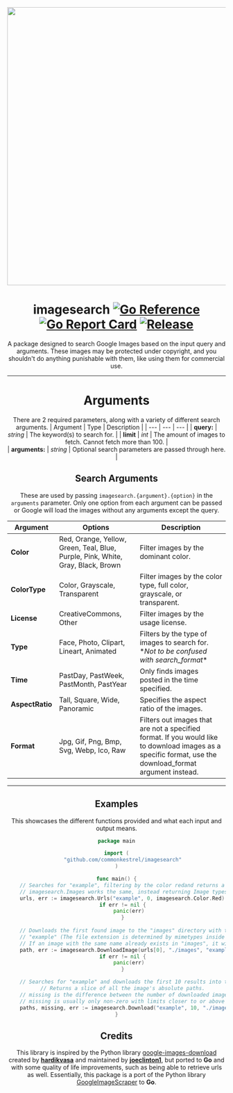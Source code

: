 <div align="center"><img src="https://raw.githubusercontent.com/commonkestrel/imagesearch/master/misc/logo.png" width=640p>

# imagesearch [![Go Reference](https://pkg.go.dev/badge/github.com/commonkestrel/imagesearch.svg)](https://pkg.go.dev/github.com/commonkestrel/imagesearch) [![Go Report Card](https://goreportcard.com/badge/github.com/commonkestrel/imagesearch)](https://goreportcard.com/report/github.com/commonkestrel/imagesearch) [![Release](https://img.shields.io/github/release/commonkestrel/imagesearch.svg?style=flat-square)](https://github.com/commonkestrel/imagesearch/releases)
A package designed to search Google Images based on the input query and arguments. These images may be protected under copyright, and you shouldn't do anything punishable with them, like using them for commercial use. 

---
# Arguments

There are 2 required parameters, along with a variety of different search arguments.
| Argument | Type | Description |
| --- | --- | --- |
| **query:** | *string* | The keyword(s) to search for. |
| **limit** | *int* | The amount of images to fetch. Cannot fetch more than 100. |  
| **arguments:** | *string* | Optional search parameters are passed through here. |

## Search Arguments

These are used by passing ```imagesearch.{argument}.{option}``` in the ```arguments``` parameter. Only one option from each argument can be passed or Google will load the images without any arguments except the query.

| Argument | Options | Description |
| --- | --- | --- |
| **Color** | Red, Orange, Yellow, Green, Teal, Blue, Purple, Pink, White, Gray, Black, Brown | Filter images by the dominant color. |
| **ColorType** | Color, Grayscale, Transparent | Filter images by the color type, full color, grayscale, or transparent. |
| **License** | CreativeCommons, Other | Filter images by the usage license. |
| **Type** | Face, Photo, Clipart, Lineart, Animated | Filters by the type of images to search for. \**Not to be confused with search_format*\* |
| **Time** | PastDay, PastWeek, PastMonth, PastYear | Only finds images posted in the time specified. |
**AspectRatio** | Tall, Square, Wide, Panoramic | Specifies the aspect ratio of the images. |
**Format** | Jpg, Gif, Png, Bmp, Svg, Webp, Ico, Raw | Filters out images that are not a specified format. If you would like to download images as a specific format, use the download_format argument instead. |

---

## Examples
This showcases the different functions provided and what each input and output means.
```go
package main

import (
    "github.com/commonkestrel/imagesearch"
)

func main() {
    // Searches for "example", filtering by the color redand returns a slice of all the resulting urls.
    // imagesearch.Images works the same, instead returning Image types instead of string
    urls, err := imagesearch.Urls("example", 0, imagesearch.Color.Red) 
    if err != nil {
        panic(err)
    }
    
    // Downloads the first found image to the "images" directory with the file name
    // "example" (The file extension is determined by mimetypes inside the function)
    // If an image with the same name already exists in "images", it will be overwritten.
    path, err := imagesearch.DownloadImage(urls[0], "./images", "example") 
    if err != nil {
        panic(err)
    }

    // Searches for "example" and downloads the first 10 results into the "images" directory.
    // Returns a slice of all the image's absolute paths.
    // missing is the difference between the number of downloaded images and the limit.
    // missing is usually only non-zero with limits closer to or above 100
    paths, missing, err := imagesearch.Download("example", 10, "./images")
}
```

## Credits
This library is inspired by the Python library [google-images-download](https://www.github.com/joeclinton1/google-images-download) created by **[hardikvasa](https://www.github.com/hardikvasa)** and maintained by **[joeclinton1](https://www.github.com/joeclinton1)**, but ported to **Go** and with some quality of life improvements, such as being able to retrieve urls as well. Essentially, this package is a port of the Python library [GoogleImageScraper](https://www.github.com/commonkestrel/GoogleImageScraper) to **Go**.
